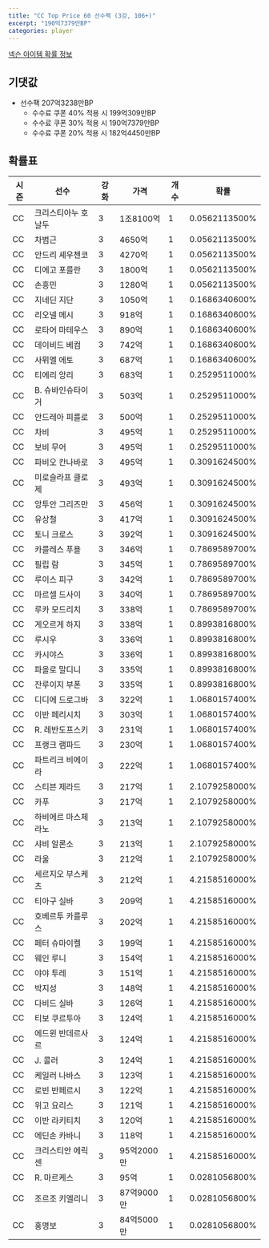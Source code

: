 ```yaml
---
title: "CC Top Price 60 선수팩 (3강, 106+)"
excerpt: "190억7379만BP"
categories: player
---
```

[넥슨 아이템 확률 정보](http://iteminfo.nexon.com/probability/fo4?sn=7336)

## 기댓값
  - 선수팩 207억3238만BP
    - 수수료 쿠폰 40% 적용 시 199억309만BP
    - 수수료 쿠폰 30% 적용 시 190억7379만BP
    - 수수료 쿠폰 20% 적용 시 182억4450만BP


## 확률표

|시즌|선수|강화|가격|개수|확률|
|---|---|---|---|---|---|
|CC|크리스티아누 호날두|3|1조8100억|1|0.0562113500%|
|CC|차범근|3|4650억|1|0.0562113500%|
|CC|안드리 셰우첸코|3|4270억|1|0.0562113500%|
|CC|디에고 포를란|3|1800억|1|0.0562113500%|
|CC|손흥민|3|1280억|1|0.0562113500%|
|CC|지네딘 지단|3|1050억|1|0.1686340600%|
|CC|리오넬 메시|3|918억|1|0.1686340600%|
|CC|로타어 마테우스|3|890억|1|0.1686340600%|
|CC|데이비드 베컴|3|742억|1|0.1686340600%|
|CC|사뮈엘 에토|3|687억|1|0.1686340600%|
|CC|티에리 앙리|3|683억|1|0.2529511000%|
|CC|B. 슈바인슈타이거|3|503억|1|0.2529511000%|
|CC|안드레아 피를로|3|500억|1|0.2529511000%|
|CC|차비|3|495억|1|0.2529511000%|
|CC|보비 무어|3|495억|1|0.2529511000%|
|CC|파비오 칸나바로|3|495억|1|0.3091624500%|
|CC|미로슬라프 클로제|3|493억|1|0.3091624500%|
|CC|앙투안 그리즈만|3|456억|1|0.3091624500%|
|CC|유상철|3|417억|1|0.3091624500%|
|CC|토니 크로스|3|392억|1|0.3091624500%|
|CC|카를레스 푸욜|3|346억|1|0.7869589700%|
|CC|필립 람|3|345억|1|0.7869589700%|
|CC|루이스 피구|3|342억|1|0.7869589700%|
|CC|마르셀 드사이|3|340억|1|0.7869589700%|
|CC|루카 모드리치|3|338억|1|0.7869589700%|
|CC|게오르게 하지|3|338억|1|0.8993816800%|
|CC|루시우|3|336억|1|0.8993816800%|
|CC|카시야스|3|336억|1|0.8993816800%|
|CC|파올로 말디니|3|335억|1|0.8993816800%|
|CC|잔루이지 부폰|3|335억|1|0.8993816800%|
|CC|디디에 드로그바|3|322억|1|1.0680157400%|
|CC|이반 페리시치|3|303억|1|1.0680157400%|
|CC|R. 레반도프스키|3|231억|1|1.0680157400%|
|CC|프랭크 램파드|3|230억|1|1.0680157400%|
|CC|파트리크 비에이라|3|222억|1|1.0680157400%|
|CC|스티븐 제라드|3|217억|1|2.1079258000%|
|CC|카푸|3|217억|1|2.1079258000%|
|CC|하비에르 마스체라노|3|213억|1|2.1079258000%|
|CC|샤비 알론소|3|213억|1|2.1079258000%|
|CC|라울|3|212억|1|2.1079258000%|
|CC|세르지오 부스케츠|3|212억|1|4.2158516000%|
|CC|티아구 실바|3|209억|1|4.2158516000%|
|CC|호베르투 카를루스|3|202억|1|4.2158516000%|
|CC|페터 슈마이켈|3|199억|1|4.2158516000%|
|CC|웨인 루니|3|154억|1|4.2158516000%|
|CC|야야 투레|3|151억|1|4.2158516000%|
|CC|박지성|3|148억|1|4.2158516000%|
|CC|다비드 실바|3|126억|1|4.2158516000%|
|CC|티보 쿠르투아|3|124억|1|4.2158516000%|
|CC|에드윈 반데르사르|3|124억|1|4.2158516000%|
|CC|J. 콜러|3|124억|1|4.2158516000%|
|CC|케일러 나바스|3|123억|1|4.2158516000%|
|CC|로빈 반페르시|3|122억|1|4.2158516000%|
|CC|위고 요리스|3|121억|1|4.2158516000%|
|CC|이반 라키티치|3|120억|1|4.2158516000%|
|CC|에딘손 카바니|3|118억|1|4.2158516000%|
|CC|크리스티안 에릭센|3|95억2000만|1|4.2158516000%|
|CC|R. 마르케스|3|95억|1|0.0281056800%|
|CC|조르조 키엘리니|3|87억9000만|1|0.0281056800%|
|CC|홍명보|3|84억5000만|1|0.0281056800%|
